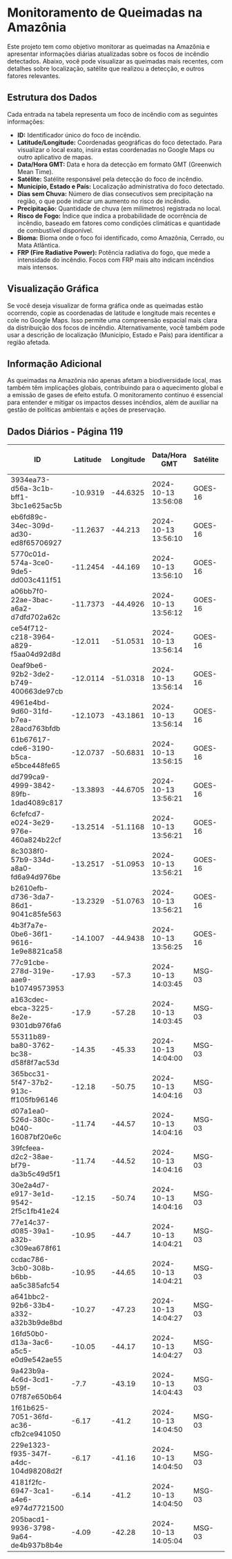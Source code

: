# Monitoramento de Queimadas na Amazônia

Este projeto tem como objetivo monitorar as queimadas na Amazônia e apresentar informações diárias atualizadas sobre os focos de incêndio detectados. Abaixo, você pode visualizar as queimadas mais recentes, com detalhes sobre localização, satélite que realizou a detecção, e outros fatores relevantes.

## Estrutura dos Dados

Cada entrada na tabela representa um foco de incêndio com as seguintes informações:

- **ID:** Identificador único do foco de incêndio.
- **Latitude/Longitude:** Coordenadas geográficas do foco detectado. Para visualizar o local exato, insira estas coordenadas no Google Maps ou outro aplicativo de mapas.
- **Data/Hora GMT:** Data e hora da detecção em formato GMT (Greenwich Mean Time).
- **Satélite:** Satélite responsável pela detecção do foco de incêndio.
- **Município, Estado e País:** Localização administrativa do foco detectado.
- **Dias sem Chuva:** Número de dias consecutivos sem precipitação na região, o que pode indicar um aumento no risco de incêndio.
- **Precipitação:** Quantidade de chuva (em milímetros) registrada no local.
- **Risco de Fogo:** Índice que indica a probabilidade de ocorrência de incêndio, baseado em fatores como condições climáticas e quantidade de combustível disponível.
- **Bioma:** Bioma onde o foco foi identificado, como Amazônia, Cerrado, ou Mata Atlântica.
- **FRP (Fire Radiative Power):** Potência radiativa do fogo, que mede a intensidade do incêndio. Focos com FRP mais alto indicam incêndios mais intensos.

## Visualização Gráfica

Se você deseja visualizar de forma gráfica onde as queimadas estão ocorrendo, copie as coordenadas de latitude e longitude mais recentes e cole no Google Maps. Isso permite uma compreensão espacial mais clara da distribuição dos focos de incêndio. Alternativamente, você também pode usar a descrição de localização (Município, Estado e País) para identificar a região afetada.

## Informação Adicional

As queimadas na Amazônia não apenas afetam a biodiversidade local, mas também têm implicações globais, contribuindo para o aquecimento global e a emissão de gases de efeito estufa. O monitoramento contínuo é essencial para entender e mitigar os impactos desses incêndios, além de auxiliar na gestão de políticas ambientais e ações de preservação.

## Dados Diários - Página 119

| ID | Latitude | Longitude | Data/Hora GMT | Satélite | Município | Estado | País | Município ID | Estado ID | País ID | Dias sem Chuva | Precipitação | Risco de Fogo | Bioma | FRP |
|----|----------|-----------|---------------|----------|-----------|--------|------|--------------|-----------|---------|----------------|--------------|----------------|-------|-----|
| 3934ea73-d56a-3c1b-bff1-3bc1e625ac5b | -10.9319 | -44.6325 | 2024-10-13 13:56:08 | GOES-16 | SANTA RITA DE CÁSSIA | BAHIA | Brasil | 2928406 | 29 | 33 | nan | nan | nan | Cerrado | 74.0 |
| eb6fd89c-34ec-309d-ad30-ed8f65706927 | -11.2637 | -44.213 | 2024-10-13 13:56:10 | GOES-16 | MANSIDÃO | BAHIA | Brasil | 2920452 | 29 | 33 | nan | nan | nan | Cerrado | 107.4 |
| 5770c01d-574a-3ce0-9de5-dd003c411f51 | -11.2454 | -44.169 | 2024-10-13 13:56:10 | GOES-16 | MANSIDÃO | BAHIA | Brasil | 2920452 | 29 | 33 | nan | nan | nan | Cerrado | 122.1 |
| a06bb7f0-22ae-3bac-a6a2-d7dfd702a62c | -11.7373 | -44.4926 | 2024-10-13 13:56:12 | GOES-16 | COTEGIPE | BAHIA | Brasil | 2909406 | 29 | 33 | nan | nan | nan | Cerrado | 89.8 |
| ce54f712-c218-3964-a829-f5aa04d92d8d | -12.011 | -51.0531 | 2024-10-13 13:56:14 | GOES-16 | SÃO FÉLIX DO ARAGUAIA | MATO GROSSO | Brasil | 5107859 | 51 | 33 | nan | nan | nan | Cerrado | 99.7 |
| 0eaf9be6-92b2-3de2-b749-400663de97cb | -12.0114 | -51.0318 | 2024-10-13 13:56:14 | GOES-16 | SÃO FÉLIX DO ARAGUAIA | MATO GROSSO | Brasil | 5107859 | 51 | 33 | nan | nan | nan | Cerrado | 99.7 |
| 4961e4bd-9d60-31fd-b7ea-28acd763bfdb | -12.1073 | -43.1861 | 2024-10-13 13:56:14 | GOES-16 | IBOTIRAMA | BAHIA | Brasil | 2913200 | 29 | 33 | nan | nan | nan | Caatinga | 69.4 |
| 61b67617-cde6-3190-b5ca-e5bce448fe65 | -12.0737 | -50.6831 | 2024-10-13 13:56:15 | GOES-16 | NOVO SANTO ANTÔNIO | MATO GROSSO | Brasil | 5106315 | 51 | 33 | nan | nan | nan | Cerrado | 210.9 |
| dd799ca9-4999-3842-89fb-1dad4089c817 | -13.3893 | -44.6705 | 2024-10-13 13:56:21 | GOES-16 | CORRENTINA | BAHIA | Brasil | 2909307 | 29 | 33 | nan | nan | nan | Cerrado | 77.7 |
| 6cfefcd7-e024-3e29-976e-460a824b22cf | -13.2514 | -51.1168 | 2024-10-13 13:56:21 | GOES-16 | COCALINHO | MATO GROSSO | Brasil | 5103106 | 51 | 33 | nan | nan | nan | Cerrado | 94.0 |
| 8c3038f0-57b9-334d-a8a0-fd6a94d976be | -13.2517 | -51.0953 | 2024-10-13 13:56:21 | GOES-16 | COCALINHO | MATO GROSSO | Brasil | 5103106 | 51 | 33 | nan | nan | nan | Cerrado | 107.2 |
| b2610efb-d736-3da7-86d1-9041c85fe563 | -13.2329 | -51.0763 | 2024-10-13 13:56:21 | GOES-16 | COCALINHO | MATO GROSSO | Brasil | 5103106 | 51 | 33 | nan | nan | nan | Cerrado | 82.4 |
| 4b3f7a7e-0be6-36f1-9616-1e9e8821ca58 | -14.1007 | -44.9438 | 2024-10-13 13:56:25 | GOES-16 | COCOS | BAHIA | Brasil | 2908101 | 29 | 33 | nan | nan | nan | Cerrado | 80.7 |
| 77c91cbe-278d-319e-aae9-b10749573953 | -17.93 | -57.3 | 2024-10-13 14:03:45 | MSG-03 | CORUMBÁ | MATO GROSSO DO SUL | Brasil | 5003207 | 50 | 33 | nan | nan | nan | Pantanal | nan |
| a163cdec-ebca-3225-8e2e-9301db976fa6 | -17.9 | -57.28 | 2024-10-13 14:03:45 | MSG-03 | CORUMBÁ | MATO GROSSO DO SUL | Brasil | 5003207 | 50 | 33 | nan | nan | nan | Pantanal | nan |
| 55311b89-ba80-3762-bc38-d58f8f7ac53d | -14.35 | -45.33 | 2024-10-13 14:04:00 | MSG-03 | COCOS | BAHIA | Brasil | 2908101 | 29 | 33 | nan | nan | nan | Cerrado | nan |
| 365bcc31-5f47-37b2-913c-ff105fb96146 | -12.18 | -50.75 | 2024-10-13 14:04:16 | MSG-03 | NOVO SANTO ANTÔNIO | MATO GROSSO | Brasil | 5106315 | 51 | 33 | nan | nan | nan | Cerrado | nan |
| d07a1ea0-526d-380c-b040-16087bf20e6c | -11.74 | -44.57 | 2024-10-13 14:04:16 | MSG-03 | COTEGIPE | BAHIA | Brasil | 2909406 | 29 | 33 | nan | nan | nan | Cerrado | nan |
| 39fcfeea-d2c2-38ae-bf79-da3b5c49d5f1 | -11.74 | -44.52 | 2024-10-13 14:04:16 | MSG-03 | COTEGIPE | BAHIA | Brasil | 2909406 | 29 | 33 | nan | nan | nan | Cerrado | nan |
| 30e2a4d7-e917-3e1d-9542-2f5c1fb41e24 | -12.15 | -50.74 | 2024-10-13 14:04:16 | MSG-03 | NOVO SANTO ANTÔNIO | MATO GROSSO | Brasil | 5106315 | 51 | 33 | nan | nan | nan | Cerrado | nan |
| 77e14c37-d085-39a1-a32b-c309ea678f61 | -10.95 | -44.7 | 2024-10-13 14:04:21 | MSG-03 | SANTA RITA DE CÁSSIA | BAHIA | Brasil | 2928406 | 29 | 33 | nan | nan | nan | Cerrado | nan |
| ccdac786-3cb0-308b-b6bb-aa5c385afc54 | -10.95 | -44.65 | 2024-10-13 14:04:21 | MSG-03 | SANTA RITA DE CÁSSIA | BAHIA | Brasil | 2928406 | 29 | 33 | nan | nan | nan | Cerrado | nan |
| a641bbc2-92b6-33b4-a332-a32b3b9de8bd | -10.27 | -47.23 | 2024-10-13 14:04:27 | MSG-03 | NOVO ACORDO | TOCANTINS | Brasil | 1715101 | 17 | 33 | nan | nan | nan | Cerrado | nan |
| 16fd50b0-d13a-3ac6-a5c5-e0d9e542ae55 | -10.05 | -44.17 | 2024-10-13 14:04:27 | MSG-03 | CURIMATÁ | PIAUÍ | Brasil | 2203206 | 22 | 33 | nan | nan | nan | Cerrado | nan |
| 9a423b9a-4c6d-3cd1-b59f-07f87e650b64 | -7.7 | -43.19 | 2024-10-13 14:04:43 | MSG-03 | RIO GRANDE DO PIAUÍ | PIAUÍ | Brasil | 2209005 | 22 | 33 | nan | nan | nan | Caatinga | nan |
| 1f61b625-7051-36fd-ac36-cfb2ce941050 | -6.17 | -41.2 | 2024-10-13 14:04:50 | MSG-03 | PIMENTEIRAS | PIAUÍ | Brasil | 2208106 | 22 | 33 | nan | nan | nan | Caatinga | nan |
| 229e1323-f935-347f-a4dc-104d98208d2f | -6.17 | -41.16 | 2024-10-13 14:04:50 | MSG-03 | PIMENTEIRAS | PIAUÍ | Brasil | 2208106 | 22 | 33 | nan | nan | nan | Caatinga | nan |
| 4181f2fc-6947-3ca1-a4e6-e974d7721500 | -6.14 | -41.2 | 2024-10-13 14:04:50 | MSG-03 | PIMENTEIRAS | PIAUÍ | Brasil | 2208106 | 22 | 33 | nan | nan | nan | Caatinga | nan |
| 205bacd1-9936-3798-9a64-de4b937b8b4e | -4.09 | -42.28 | 2024-10-13 14:05:04 | MSG-03 | BARRAS | PIAUÍ | Brasil | 2201200 | 22 | 33 | nan | nan | nan | Caatinga | nan |


